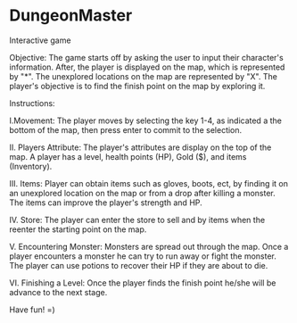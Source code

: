 # DungeonMaster
Interactive game

Objective:
  The game starts off by asking the user to input their character's information. After, the player is displayed on the map, which is represented by "*".
  The unexplored locations on the map are represented by "X". The player's objective is to find the finish point on the map by exploring it. 

Instructions:
 
 I.Movement: 
           The player moves by selecting the key 1-4, as indicated a the bottom of the map, then press enter to commit to the selection.
  
  II. Players Attribute:
           The player's attributes are display on the top of the map. A player has a level, health points (HP), Gold ($), and items (Inventory).
  
  III. Items:
           Player can obtain items such as gloves, boots, ect, by finding it on an unexplored location on the map or from a drop after killing a monster.
           The items can improve the player's strength and HP. 
  
  IV. Store:
           The player can enter the store to sell and by items when the reenter the starting point on the map. 
  
  V. Encountering Monster:
           Monsters are spread out through the map. Once a player encounters a monster he can try to run away or fight the monster. The player can use potions to 
           recover their HP if they are about to die. 
  
  VI. Finishing a Level:
            Once the player finds the finish point he/she will be advance to the next stage.
            
  
  Have fun! =)
  
     
